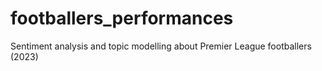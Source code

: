 # footballers_performances
Sentiment analysis and topic modelling about Premier League footballers (2023)
